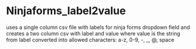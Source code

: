 # Ninjaforms_label2value
uses a single column csv file with labels for ninja forms dropdown field and creates a two column csv with label and value where value is the string from label converted into allowed characters:  a-z, 0-9, -, _, @, space 
